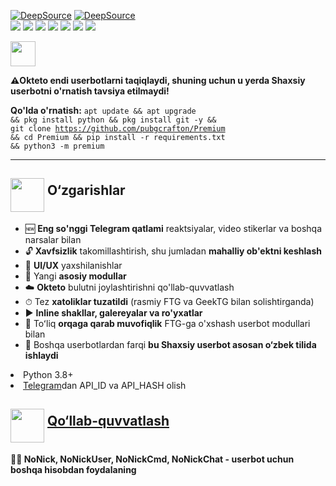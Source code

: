<a href="https://deepsource.io/gh/pubgcrafton/Premium/?ref=repository-badge"><img src="https://deepsource.io/gh/pubgcrafton/Premium.svg/?label=active+issues&show_trend=true&token=IPVI_QX-cSuQSVeVl8cb5PLt" alt="DeepSource"></a>
<a href="https://deepsource.io/gh/pubgcrafton/Premium/?ref=repository-badge"><img src="https://deepsource.io/gh/pubgcrafton/Premium.svg/?label=resolved+issues&show_trend=true&token=IPVI_QX-cSuQSVeVl8cb5PLt" alt="DeepSource"></a><br>
<a href="https://www.codacy.com/gh/pubgcrafton/Premium/dashboard?utm_source=github.com&amp;utm_medium=referral&amp;utm_content=pubgcrafton/shaxsiy&amp;utm_campaign=Badge_Grade"><img src="https://app.codacy.com/project/badge/Grade/97e3ea868f9344a5aa6e4d874f83db14"/></a>
<a href="#"><img src="https://img.shields.io/github/languages/code-size/pubgcrafton/shaxsiy"/></a>
<a href="#"><img src="https://img.shields.io/github/issues-raw/pubgcrafton/shaxsiy"/></a>
<a href="#"><img src="https://img.shields.io/github/license/pubgcrafton/shaxsiy"/></a>
<a href="#"><img src="https://img.shields.io/github/commit-activity/m/pubgcrafton/shaxsiy"/></a>
<a href="#"><img src="https://img.shields.io/github/forks/pubgcrafton/shaxsiy?style=flat"/></a>
<a href="#"><img src="https://img.shields.io/github/stars/pubgcrafton/shaxsiy"/></a>

<a href="https://cloud.okteto.com/#/deploy?repository=https://github.com/pubgcrafton/Premium"><img src="https://user-images.githubusercontent.com/36935426/167272305-91fd67c9-c3fc-4b4b-8a73-c35e57c8fcc5.png" height="40"></a>

<b>⚠️Okteto endi userbotlarni taqiqlaydi, shuning uchun u yerda Shaxsiy userbotni o'rnatish tavsiya etilmaydi! </b>

<b>Qo'lda o'rnatish:</b>
<code>apt update && apt upgrade && pkg install python && pkg install git -y && git clone https://github.com/pubgcrafton/Premium && cd Premium && pip install -r requirements.txt && python3 -m premium</code>


<hr>
<h2><img src="https://github.com/hikariatama/assets/raw/master/35-edit-flat.webp" height="54" align="middle"> O‘zgarishlar</h2>

<ul>
	<li>🆕 <b>Eng so'nggi Telegram qatlami</b> reaktsiyalar, video stikerlar va boshqa narsalar bilan</li>
	<li>🔓 <b>Xavfsizlik</b> takomillashtirish, shu jumladan <b>mahalliy ob'ektni keshlash</b></li>
	<li>🎨 <b>UI/UX</b> yaxshilanishlar</li>
	<li>📼 Yangi <b>asosiy modullar</b></li>
	<li>☁️ <b>Okteto</b> bulutni joylashtirishni qo'llab-quvvatlash</li>
	<li>⏱ Tez <b>xatoliklar tuzatildi</b> (rasmiy FTG va GeekTG bilan solishtirganda)</li>
	<li>▶️ <b>Inline shakllar, galereyalar va ro'yxatlar</b></li>
	<li>🔁 Toʻliq <b>orqaga qarab muvofiqlik</b> FTG-ga o'xshash userbot modullari bilan</li>
        <li>🔰 Boshqa userbotlardan farqi <b>bu Shaxsiy userbot asosan o‘zbek tilida ishlaydi</b></li>
</ul>
	<li>Python 3.8+</li>
	<li><a href="https://my.telegram.org/apps" color="#2594cb">Telegram</a>dan API_ID va API_HASH  olish</li>
</ul>
<h2 border="none"><img src="https://github.com/hikariatama/assets/raw/master/981-consultation-flat.webp" height="54" align="middle"> <a href="https://t.me/shaxsiy_userbot_guruhi">Qo‘llab-quvvatlash</a></h2>

	
<b>👨‍👦 NoNick, NoNickUser, NoNickCmd, NoNickChat - userbot uchun boshqa hisobdan foydalaning</b>
